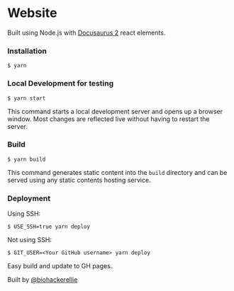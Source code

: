 # Website

Built using Node.js with [Docusaurus 2](https://docusaurus.io/) react elements.

### Installation

```
$ yarn
```

### Local Development for testing

```
$ yarn start
```

This command starts a local development server and opens up a browser window. Most changes are reflected live without having to restart the server.

### Build

```
$ yarn build
```

This command generates static content into the `build` directory and can be served using any static contents hosting service.

### Deployment

Using SSH:

```
$ USE_SSH=true yarn deploy
```

Not using SSH:

```
$ GIT_USER=<Your GitHub username> yarn deploy
```

Easy build and update to GH pages.

Built by [@biohackerellie](https://www.github.com/biohackerellie)